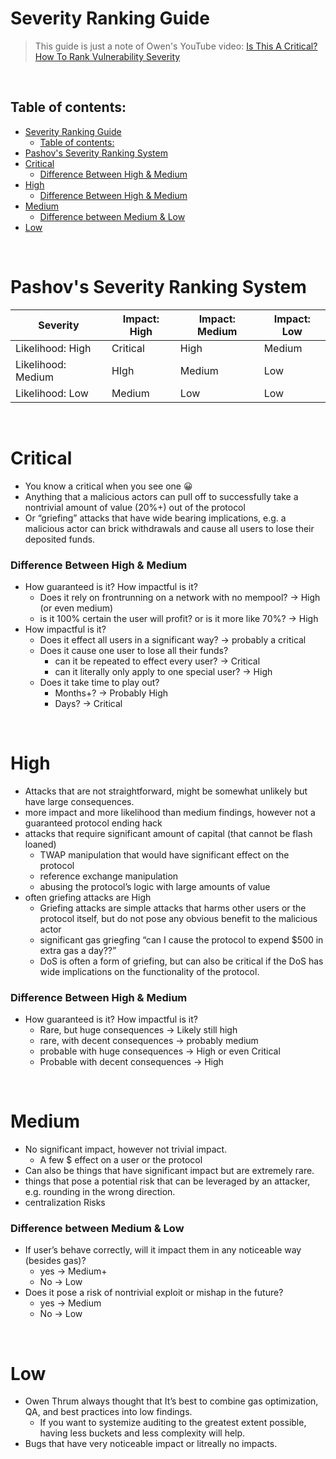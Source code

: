 # Severity Ranking Guide

> This guide is just a note of Owen's YouTube video: [Is This A Critical? How To Rank Vulnerability Severity
> ](https://www.youtube.com/watch?v=f4UdAnHUpSE)

<br>

## Table of contents:
- [Severity Ranking Guide](#severity-ranking-guide)
  - [Table of contents:](#table-of-contents)
- [Pashov's Severity Ranking System](#pashovs-severity-ranking-system)
- [Critical](#critical)
    - [Difference Between High \& Medium](#difference-between-high--medium)
- [High](#high)
    - [Difference Between High \& Medium](#difference-between-high--medium-1)
- [Medium](#medium)
    - [Difference between Medium \& Low](#difference-between-medium--low)
- [Low](#low)

<br>

# Pashov's Severity Ranking System

| Severity           | Impact: High | Impact: Medium | Impact: Low |
| ------------------ | ------------ | -------------- | ----------- |
| Likelihood: High   | Critical     | High           | Medium      |
| Likelihood: Medium | HIgh         | Medium         | Low         |
| Likelihood: Low    | Medium       | Low            | Low         |

<br>

# Critical

- You know a critical when you see one 😀
- Anything that a malicious actors can pull off to successfully take a nontrivial amount of value (20%+) out of the protocol
- Or “griefing” attacks that have wide bearing implications, e.g. a malicious actor can brick withdrawals and cause all users to lose their deposited funds.

### Difference Between High & Medium

- How guaranteed is it? How impactful is it?
  - Does it rely on frontrunning on a network with no mempool? → High (or even medium)
  - is it 100% certain the user will profit? or is it more like 70%? → High
- How impactful is it?
  - Does it effect all users in a significant way? → probably a critical
  - Does it cause one user to lose all their funds?
    - can it be repeated to effect every user? → Critical
    - can it literally only apply to one special user? → High
  - Does it take time to play out?
    - Months+? → Probably High
    - Days? → Critical

<br>

# High

- Attacks that are not straightforward, might be somewhat unlikely but have large consequences.
- more impact and more likelihood than medium findings, however not a guaranteed protocol ending hack
- attacks that require significant amount of capital (that cannot be flash loaned)
  - TWAP manipulation that would have significant effect on the protocol
  - reference exchange manipulation
  - abusing the protocol’s logic with large amounts of value
- often griefing attacks are High
  - Griefing attacks are simple attacks that harms other users or the protocol itself, but do not pose any obvious benefit to the malicious actor
  - significant gas griegfing “can I cause the protocol to expend $500 in extra gas a day??”
  - DoS is often a form of griefing, but can also be critical if the DoS has wide implications on the functionality of the protocol.

### Difference Between High & Medium

- How guaranteed is it? How impactful is it?
  - Rare, but huge consequences → Likely still high
  - rare, with decent consequences → probably medium
  - probable with huge consequences → High or even Critical
  - Probable with decent consequences → High

<br>

# Medium

- No significant impact, however not trivial impact.
  - A few $ effect on a user or the protocol
- Can also be things that have significant impact but are extremely rare.
- things that pose a potential risk that can be leveraged by an attacker, e.g. rounding in the wrong direction.
- centralization Risks

### Difference between Medium & Low

- If user’s behave correctly, will it impact them in any noticeable way (besides gas)?
  - yes → Medium+
  - No → Low
- Does it pose a risk of nontrivial exploit or mishap in the future?
  - yes → Medium
  - No → Low

<br>

# Low

- Owen Thrum always thought that It’s best to combine gas optimization, QA, and best practices into low findings.
  - If you want to systemize auditing to the greatest extent possible, having less buckets and less complexity will help.
- Bugs that have very noticeable impact or litreally no impacts.
